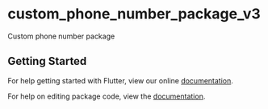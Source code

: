 # custom_phone_number_package_v3

Custom phone number package

## Getting Started

For help getting started with Flutter, view our online [documentation](https://flutter.io/).

For help on editing package code, view the [documentation](https://flutter.io/developing-packages/).
